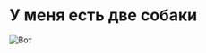# У меня есть две собаки
![Вот](https://ohotaportal.ru/wp-content/uploads/5/f/a/5fa54b4a5c197bc6b57f5d5857d8cdb0.jpeg)